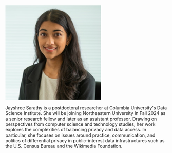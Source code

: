 <img class="profile-custom" src="profile.png">

Jayshree Sarathy is a postdoctoral researcher at Columbia University's Data Science Institute. 
She will be joining Northeastern University in Fall 2024 as a senior research fellow and later as an assistant professor. 
Drawing on perspectives from computer science and technology studies, her work explores the complexities of balancing privacy and data access. 
In particular, she focuses on issues around practice, communication, and politics of differential privacy in public-interest data infrastructures such as the U.S. Census Bureau and the Wikimedia Foundation.
